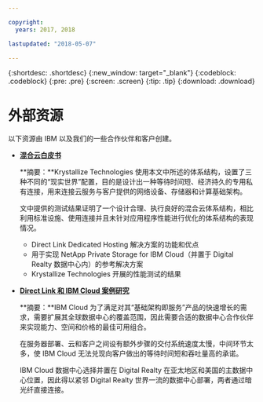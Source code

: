 ```yaml
---

copyright:
  years: 2017, 2018

lastupdated: "2018-05-07"

---
```


{:shortdesc: .shortdesc}
{:new_window: target="_blank"}
{:codeblock: .codeblock}
{:pre: .pre}
{:screen: .screen}
{:tip: .tip}
{:download: .download}

# 外部资源

以下资源由 IBM 以及我们的一些合作伙伴和客户创建。

* [**混合云白皮书**](https://public.dhe.ibm.com/cloud/bluemix/network/direct-link/ibm-hybrid-cloud-whitepaper.pdf)

    **摘要：**Krystallize Technologies 使用本文中所述的体系结构，设置了三种不同的“现实世界”配置，目的是设计出一种等待时间短、经济持久的专用私有连接，用来连接云服务与客户提供的网络设备、存储器和计算基础架构。 

    文中提供的测试结果证明了一个设计合理、执行良好的混合云体系结构，相比利用标准设施、使用连接并且未针对应用程序性能进行优化的体系结构的表现情况。

     * Direct Link Dedicated Hosting 解决方案的功能和优点 
     * 用于实现 NetApp Private Storage for IBM Cloud（并置于 Digital Realty 数据中心内）的参考解决方案 
     * Krystallize Technologies 开展的性能测试的结果


* [**Direct Link 和 IBM Cloud 案例研究**](https://public.dhe.ibm.com/cloud/bluemix/network/direct-link/ibm-cloud-case-study.pdf)

    **摘要：**IBM Cloud 为了满足对其“基础架构即服务”产品的快速增长的需求，需要扩展其全球数据中心的覆盖范围，因此需要合适的数据中心合作伙伴来实现能力、空间和价格的最佳可用组合。

    在服务器部署、云和客户之间设有额外步骤的交付系统速度太慢，中间环节太多，使 IBM Cloud 无法兑现向客户做出的等待时间短和吞吐量高的承诺。 

    IBM Cloud 数据中心选择并置在 Digital Realty 在亚太地区和美国的主数据中心位置，因此得以紧邻 Digital Realty 世界一流的数据中心部署，两者通过暗光纤直接连接。

